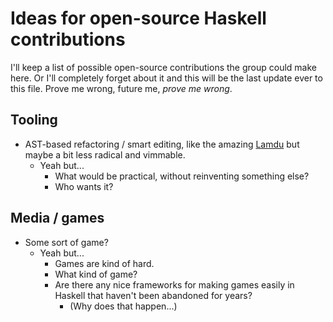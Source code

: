 # Ideas for open-source Haskell contributions

I'll keep a list of possible open-source contributions the group could make here. Or I'll completely forget about it and this will be the last update ever to this file. Prove me wrong, future me, *prove me wrong*.

## Tooling

* AST-based refactoring / smart editing, like the amazing [Lamdu](https://github.com/lamdu/lamdu) but maybe a bit less radical and vimmable.
  * Yeah but...
    * What would be practical, without reinventing something else?
    * Who wants it?

## Media / games

* Some sort of game?
  * Yeah but...
    * Games are kind of hard.
    * What kind of game?
    * Are there any nice frameworks for making games easily in Haskell that haven't been abandoned for years?
      * (Why does that happen...)

